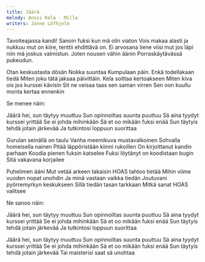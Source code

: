 ```yaml
---
title: Jäärä
melody: Anssi Kela - Milla
writers: Janne Löfhjelm
---
```


Tavoiteajassa kandi!
Sanoin fuksi kun mä olin viaton
Vois makaa alasti ja nukkuu
mut on kiire, tenttii ehdittävä on.
Ei arvosana liene viisi
mut jos läpi niin mä joskus valmistun.
Joten nousen vähin äänin
Porraskäytävässä pukeudun.

Otan keskustasta dösän
Nokka suuntaa Kumpulaan päin.
Enkä todellakaan tiedä
Miten joku tätä jaksaa päivittäin.
Kela soittaa kertoakseen
Miten kiva ois jos kurssei kävisin
Sit ne veisaa taas sen saman virren
Sen oon kuullu monta kertaa ennenkin

Se menee näin:

Jäärä hei, sun täytyy muuttuu
Sun opinnoiltas suunta puuttuu
Sä aina tyydyt kurssei yrittää
Se ei johda mihinkään
Sä et oo mikään fuksi enää
Sun täytyis tehdä jotain järkevää
Ja tutkintosi loppuun suorittaa

Gurulan seinällä on taulu
Vanha meemikuva mustavalkoinen
Sohvalla homeisella nainen
Pitää läppöristään kiinni rukoillen
On kirjoittanut kandin parhaan
Koodia pienen fuksin katselee
Fuksi löytänyt on koodistaan bugin
Sitä vakavana korjailee

Puhelimen ääni
Mut vetää arkeen takaisin
HOAS tahtoo tietää
Mihin viime vuoden nopat unohdin
Ja minä vastaan vaikka tiedän
Joutuvani pyörremyrkyn keskukseen
Sillä tiedän tasan tarkkaan
Mitkä sanat HOAS valitsee

Ne sanoo näin:

Jäärä hei, sun täytyy muuttuu
Sun opinnoiltas suunta puuttuu
Sä aina tyydyt kurssei yrittää
Se ei johda mihinkään
Sä et oo mikään fuksi enää
Sun täytyis tehdä jotain järkevää
Ja tutkintosi loppuun suorittaa

Jäärä hei, sun täytyy muuttuu
Sun opinnoiltas suunta puuttuu
Sä aina tyydyt kurssei yrittää
Se ei johda mihinkään
Sä et oo mikään fuksi enää
Sun täytyis tehdä jotain järkevää
Tai maisterisi saat sä unohtaa
